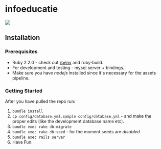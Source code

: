 infoeducatie
============

[![](https://travis-ci.org/infoeducatie/infoeducatie-api.svg?branch=master)](https://travis-ci.org/infoeducatie/infoeducatie-api)

## Installation

### Prerequisites

* Ruby 2.2.0 - check out [rbenv](https://github.com/sstephenson/rbenv) and
  ruby-build.
* For development and testing - mysql server + bindings.
* Make sure you have _nodejs_ installed since it's necessary for the assets
  pipeline.

### Getting Started

After you have pulled the repo run:

1. ```bundle install```
2. ```cp config/database.yml.sample config/database.yml``` - and make the proper
   edits (like the development database name etc).
3. ```bundle exec rake db:migrate```
3. ```bundle exec rake db:seed``` - for the moment seeds are _disabled_
4. ```bundle exec rails server```
5. Have Fun
